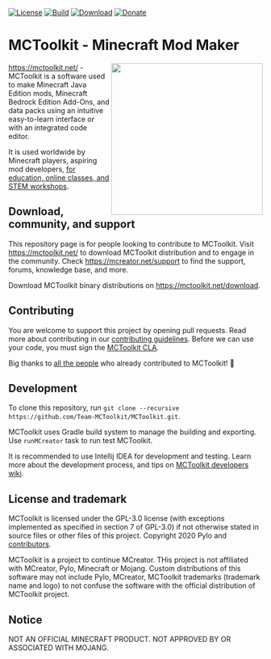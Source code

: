 [![License](https://img.shields.io/badge/License-GPLv3-blue.svg)](https://github.com/Team-MCToolkit/MCToolkit/blob/master/LICENSE.txt)
[![Build](https://api.travis-ci.org/MCreator/MCreator.svg?branch=master)](https://travis-ci.org/github/Team-MCToolkit/MCToolkit)
[![Download](https://img.shields.io/badge/Download-release-%2393c54b)](https://mctoolkit.net/download)
[![Donate](https://img.shields.io/badge/Donate-%E2%99%A1-%23ff7c00)](https://mcreator.net/donate)
# MCToolkit - Minecraft Mod Maker

<img align="right" width="300" src="https://mcreator.net/image/mcreatoruifront.png">

https://mctoolkit.net/ - MCToolkit is a software used to make Minecraft Java Edition mods, Minecraft Bedrock Edition Add-Ons, and data packs using an intuitive easy-to-learn interface or with an integrated code editor.

It is used worldwide by Minecraft players, aspiring mod developers, [for education, online classes, and STEM workshops](https://mcreator.net/education).

## Download, community, and support

This repository page is for people looking to contribute to MCToolkit. Visit https://mctoolkit.net/ to download MCToolkit distribution and to engage in the community. Check https://mcreator.net/support to find the support, forums, knowledge base, and more.

Download MCToolkit binary distributions on https://mctoolkit.net/download.

## Contributing

You are welcome to support this project by opening pull requests. Read more about contributing in our [contributing guidelines](CONTRIBUTING.md).
Before we can use your code, you must sign the [MCToolkit CLA](https://cla-assistant.io/Team-MCToolkit/MCToolkit).

Big thanks to [all the people](https://github.com/Team-MCToolkit/MCToolkit/graphs/contributors) who already contributed to MCToolkit! 💚

## Development

To clone this repository, run `git clone --recursive https://github.com/Team-MCToolkit/MCToolkit.git`.

MCToolkit uses Gradle build system to manage the building and exporting. Use `runMCreator` task to run test MCToolkit.

It is recommended to use Intellij IDEA for development and testing. Learn more about the development process, and 
tips on [MCToolkit developers wiki](https://github.com/Team-MCToolkit/MCToolkit/wiki).

## License and trademark

MCToolkit is licensed under the GPL-3.0 license (with exceptions implemented as specified in section 7 of GPL-3.0) if not otherwise stated in source files or other files of this project. Copyright 2020 Pylo and [contributors](https://github.com/Team-MCToolkit/MCToolkit/graphs/contributors).

MCToolkit is a project to continue MCreator. THis project is not affiliated with MCreator, Pylo, Minecraft or Mojang. Custom distributions of this software may not include Pylo, MCreator, MCToolkit trademarks (trademark name and logo) to not confuse the software with the official distribution of MCToolkit project.

## Notice

NOT AN OFFICIAL MINECRAFT PRODUCT. NOT APPROVED BY OR ASSOCIATED WITH MOJANG.
